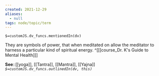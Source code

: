 ```yaml
---
created: 2021-12-29 
aliases:
  - null
tags: node/topic/term
---
```

`$=customJS.dv_funcs.mentionedIn(dv)`

They are symbols of power, that when meditated on allow the meditator to harness a particular kind of spiritual energy.
 ^[[[course_Dr. K's Guide to Mental Health]]]

**See**::[[yoga]], [[Tantra]], [[Mantra]], [[Yajna]]
*`$=customJS.dv_funcs.outlinedIn(dv, this)`*